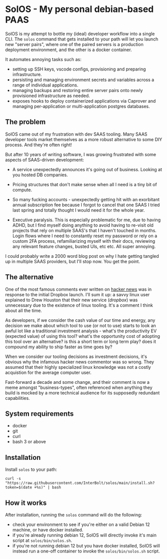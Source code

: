 # SolOS - My personal debian-based PAAS

SolOS is my attempt to bottle my (ideal) developer workflow into a single CLI. The `solos` command that gets installed to your path will let you launch new "server pairs", where one of the paired servers is a production deployment environment, and the other is a docker container. 

It automates annoying tasks such as:

* setting up SSH keys, vscode configs, provisioning and preparing infrastructure.
* persisting and managing environment secrets and variables across a range of individual applications.
* managing backups and restoring entire server pairs onto newly provisioned infrastructure as needed.
* exposes hooks to deploy containerized applications via Caprover and managing per-application or multi-application postgres databases.

## The problem

SolOS came out of my frustration with dev SAAS tooling. Many SAAS developer tools market themselves as a more robust alternative to some DIY process. And they're often right!

But after 10 years of writing software, I was growing frustrated with some aspects of SAAS-driven development:

* A service unexpectedly announces it's going out of business. Looking at you hosted DB companies.

* Pricing structures that don't make sense when all I need is a tiny bit of compute.

* So many fucking accounts - unexpectedly getting hit with an exorbitant annual subscription fee because I forgot to cancel that one SAAS I tried last spring and totally thought I would need it for the whole year.

* Executive paralysis. This is especially problematic for me, due to having ADHD, but I find myself doing anything to avoid having to re-visit old projects that rely on multiple SAAS's that I haven't touched in months. Login flows where I need to constantly reset my password or rely on a custom 2FA process, refamiliarizing myself with their docs, reviewing any relevant feature changes, busted UIs, etc etc. All super annoying.

I could probably write a 2000 word blog post on why I hate getting tangled up in multiple SAAS providers, but I'll stop now. You get the point.

## The alternative

One of the most famous comments ever written on [hacker news](https://news.ycombinator.com/item?id=9224) was in response to the initial Dropbox launch. I'll sum it up: a savvy linux user explained to Drew Houston that their new service (*dropbox*) was unnecessary due to the existence of linux tooling. It's a comment I think about all the time.

As developers, if we consider the cash value of our time and energy, any decision we make about which tool to use (or not to use) starts to look an awful lot like a traditional investment analysis - what's the productivity EV (expected value) of using this tool? what's the opportunity cost of adopting this tool over an alternative? is this a short term or long term play? does it compound my ability to ship faster as time goes by?

When we consider our tooling decisions as investment decisions, it's obvious why the infamous hacker news commentor was so wrong. They assumed that their highly specialized linux knowledge was not a costly acquistion for the average computer user. 

Fast-forward a decade and some change, and their comment is now a meme amongst "business-types", often referenced when anything they build is mocked by a more technical audience for its supposedly redundant capabilities.

## System requirements

* docker
* git
* curl
* bash 3 or above

## Installation

Install `solos` to your path:

```shell
curl -s "https://raw.githubusercontent.com/InterBolt/solos/main/install.sh?token=$(date +%s)" | bash
```

## How it works

After installation, running the `solos` command will do the following:

* check your environment to see if you're either on a valid Debian 12 machine, or have docker installed.
* if you're already running debian 12, SolOS will directly invoke it's main script at `solos/bin/solos.sh`.
* if you're not running debian 12 but you have docker installed, SolOS will instead run a one-off container to invoke the `solos/bin/solos.sh` script.